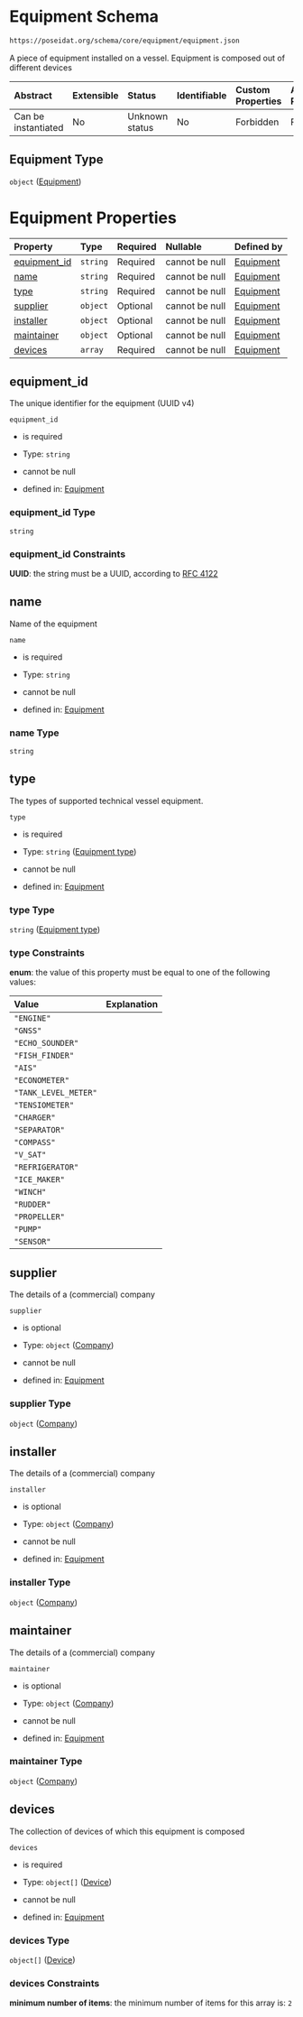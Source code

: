 # Equipment Schema

```txt
https://poseidat.org/schema/core/equipment/equipment.json
```

A piece of equipment installed on a vessel. Equipment is composed out of different devices

| Abstract            | Extensible | Status         | Identifiable | Custom Properties | Additional Properties | Access Restrictions | Defined In                                                                     |
| :------------------ | :--------- | :------------- | :----------- | :---------------- | :-------------------- | :------------------ | :----------------------------------------------------------------------------- |
| Can be instantiated | No         | Unknown status | No           | Forbidden         | Forbidden             | none                | [equipment.json](schemas/core/equipment/equipment.json "open original schema") |

## Equipment Type

`object` ([Equipment](equipment.md))

# Equipment Properties

| Property                      | Type     | Required | Nullable       | Defined by                                                                                                                             |
| :---------------------------- | :------- | :------- | :------------- | :------------------------------------------------------------------------------------------------------------------------------------- |
| [equipment_id](#equipment_id) | `string` | Required | cannot be null | [Equipment](equipment-properties-equipment_id.md "https://poseidat.org/schema/core/equipment/equipment.json#/properties/equipment_id") |
| [name](#name)                 | `string` | Required | cannot be null | [Equipment](equipment-properties-name.md "https://poseidat.org/schema/core/equipment/equipment.json#/properties/name")                 |
| [type](#type)                 | `string` | Required | cannot be null | [Equipment](equipment-properties-equipment-type.md "https://poseidat.org/schema/enum/equipment-type.json#/properties/type")            |
| [supplier](#supplier)         | `object` | Optional | cannot be null | [Equipment](equipment-properties-company.md "https://poseidat.org/schema/core/persona/company.json#/properties/supplier")              |
| [installer](#installer)       | `object` | Optional | cannot be null | [Equipment](equipment-properties-company.md "https://poseidat.org/schema/core/persona/company.json#/properties/installer")             |
| [maintainer](#maintainer)     | `object` | Optional | cannot be null | [Equipment](equipment-properties-company.md "https://poseidat.org/schema/core/persona/company.json#/properties/maintainer")            |
| [devices](#devices)           | `array`  | Required | cannot be null | [Equipment](equipment-properties-devices.md "https://poseidat.org/schema/core/equipment/equipment.json#/properties/devices")           |

## equipment_id

The unique identifier for the equipment (UUID v4)

`equipment_id`

*   is required

*   Type: `string`

*   cannot be null

*   defined in: [Equipment](equipment-properties-equipment_id.md "https://poseidat.org/schema/core/equipment/equipment.json#/properties/equipment_id")

### equipment_id Type

`string`

### equipment_id Constraints

**UUID**: the string must be a UUID, according to [RFC 4122](https://tools.ietf.org/html/rfc4122 "check the specification")

## name

Name of the equipment

`name`

*   is required

*   Type: `string`

*   cannot be null

*   defined in: [Equipment](equipment-properties-name.md "https://poseidat.org/schema/core/equipment/equipment.json#/properties/name")

### name Type

`string`

## type

The types of supported technical vessel equipment.

`type`

*   is required

*   Type: `string` ([Equipment type](equipment-properties-equipment-type.md))

*   cannot be null

*   defined in: [Equipment](equipment-properties-equipment-type.md "https://poseidat.org/schema/enum/equipment-type.json#/properties/type")

### type Type

`string` ([Equipment type](equipment-properties-equipment-type.md))

### type Constraints

**enum**: the value of this property must be equal to one of the following values:

| Value                | Explanation |
| :------------------- | :---------- |
| `"ENGINE"`           |             |
| `"GNSS"`             |             |
| `"ECHO_SOUNDER"`     |             |
| `"FISH_FINDER"`      |             |
| `"AIS"`              |             |
| `"ECONOMETER"`       |             |
| `"TANK_LEVEL_METER"` |             |
| `"TENSIOMETER"`      |             |
| `"CHARGER"`          |             |
| `"SEPARATOR"`        |             |
| `"COMPASS"`          |             |
| `"V_SAT"`            |             |
| `"REFRIGERATOR"`     |             |
| `"ICE_MAKER"`        |             |
| `"WINCH"`            |             |
| `"RUDDER"`           |             |
| `"PROPELLER"`        |             |
| `"PUMP"`             |             |
| `"SENSOR"`           |             |

## supplier

The details of a (commercial) company

`supplier`

*   is optional

*   Type: `object` ([Company](equipment-properties-company.md))

*   cannot be null

*   defined in: [Equipment](equipment-properties-company.md "https://poseidat.org/schema/core/persona/company.json#/properties/supplier")

### supplier Type

`object` ([Company](equipment-properties-company.md))

## installer

The details of a (commercial) company

`installer`

*   is optional

*   Type: `object` ([Company](equipment-properties-company.md))

*   cannot be null

*   defined in: [Equipment](equipment-properties-company.md "https://poseidat.org/schema/core/persona/company.json#/properties/installer")

### installer Type

`object` ([Company](equipment-properties-company.md))

## maintainer

The details of a (commercial) company

`maintainer`

*   is optional

*   Type: `object` ([Company](equipment-properties-company.md))

*   cannot be null

*   defined in: [Equipment](equipment-properties-company.md "https://poseidat.org/schema/core/persona/company.json#/properties/maintainer")

### maintainer Type

`object` ([Company](equipment-properties-company.md))

## devices

The collection of devices of which this equipment is composed

`devices`

*   is required

*   Type: `object[]` ([Device](equipment-properties-devices-device.md))

*   cannot be null

*   defined in: [Equipment](equipment-properties-devices.md "https://poseidat.org/schema/core/equipment/equipment.json#/properties/devices")

### devices Type

`object[]` ([Device](equipment-properties-devices-device.md))

### devices Constraints

**minimum number of items**: the minimum number of items for this array is: `2`
